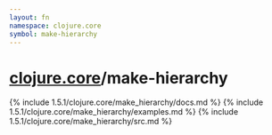 ```yaml
---
layout: fn
namespace: clojure.core
symbol: make-hierarchy
---
```


# [clojure.core](../)/make-hierarchy

{% include 1.5.1/clojure.core/make_hierarchy/docs.md %}
{% include 1.5.1/clojure.core/make_hierarchy/examples.md %}
{% include 1.5.1/clojure.core/make_hierarchy/src.md %}

